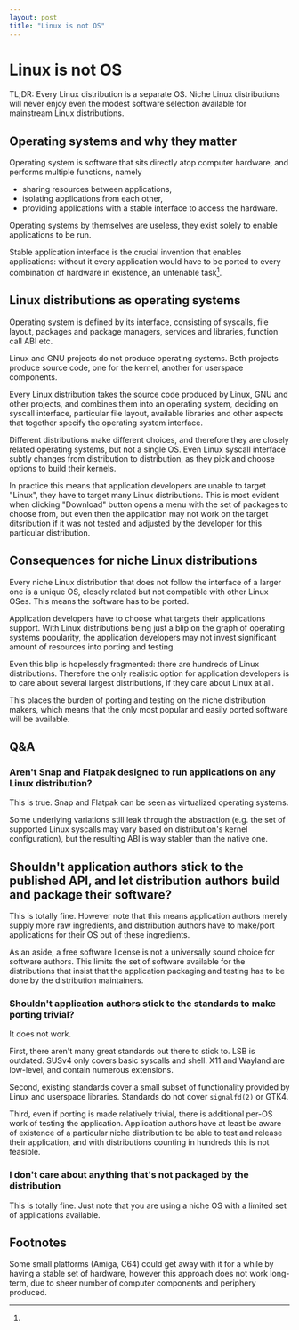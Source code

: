 ```yaml
---
layout: post
title: "Linux is not OS"
---
```

# Linux is not OS

TL;DR: Every Linux distribution is a separate OS. Niche Linux distributions will
never enjoy even the modest software selection available for mainstream Linux
distributions.

## Operating systems and why they matter

Operating system is software that sits directly atop computer hardware, and performs multiple functions, namely
- sharing resources between applications,
- isolating applications from each other,
- providing applications with a stable interface to access the hardware.

Operating systems by themselves are useless, they exist solely to enable
applications to be run.

Stable application interface is the crucial invention that enables applications:
without it every application would have to be ported to every combination of
hardware in existence, an untenable task[^1].

## Linux distributions as operating systems

Operating system is defined by its interface, consisting of syscalls, file
layout, packages and package managers, services and libraries, function call ABI
etc.

Linux and GNU projects do not produce operating systems. Both projects produce
source code, one for the kernel, another for userspace components.

Every Linux distribution takes the source code produced by Linux, GNU and other
projects, and combines them into an operating system, deciding on syscall
interface, particular file layout, available libraries and other aspects that
together specify the operating system interface.

Different distributions make different choices, and therefore they are closely
related operating systems, but not a single OS. Even Linux syscall interface
subtly changes from distribution to distribution, as they pick and choose
options to build their kernels.

In practice this means that application developers are unable to target "Linux",
they have to target many Linux distributions. This is most evident when clicking
"Download" button opens a menu with the set of packages to choose from, but even
then the application may not work on the target ditsribution if it was not
tested and adjusted by the developer for this particular distribution.

## Consequences for niche Linux distributions

Every niche Linux distribution that does not follow the interface of a larger
one is a unique OS, closely related but not compatible with other Linux OSes.
This means the software has to be ported.

Application developers have to choose what targets their applications support.
With Linux distributions being just a blip on the graph of operating systems
popularity, the application developers may not invest significant amount of
resources into porting and testing.

Even this blip is hopelessly fragmented: there are hundreds of Linux
distributions. Therefore the only realistic option for application developers is
to care about several largest distributions, if they care about Linux at all.

This places the burden of porting and testing on the niche distribution makers,
which means that the only most popular and easily ported software will be
available.

## Q&A

### Aren't Snap and Flatpak designed to run applications on any Linux distribution?

This is true. Snap and Flatpak can be seen as virtualized operating systems.

Some underlying variations still leak through the abstraction (e.g. the set of
supported Linux syscalls may vary based on distribution's kernel configuration),
but the resulting ABI is way stabler than the native one.

## Shouldn't application authors stick to the published API, and let distribution authors build and package their software?

This is totally fine. However note that this means application authors merely
supply more raw ingredients, and distribution authors have to make/port
applications for their OS out of these ingredients.

As an aside, a free software license is not a universally sound choice for
software authors. This limits the set of software available for the
distributions that insist that the application packaging and testing has to be
done by the distribution maintainers.

### Shouldn't application authors stick to the standards to make porting trivial?

It does not work.

First, there aren't many great standards out there to stick to. LSB is outdated.
SUSv4 only covers basic syscalls and shell. X11 and Wayland are low-level, and
contain numerous extensions.

Second, existing standards cover a small subset of functionality provided by
Linux and userspace libraries. Standards do not cover `signalfd(2)` or GTK4.

Third, even if porting is made relatively trivial, there is additional per-OS
work of testing the application. Application authors have at least be aware of
existence of a particular niche distribution to be able to test and release
their application, and with distributions counting in hundreds this is not
feasible.

### I don't care about anything that's not packaged by the distribution

This is totally fine. Just note that you are using a niche OS with a limited set
of applications available.

## Footnotes

[^1]:
Some small platforms (Amiga, C64) could get away with it for a while by
having a stable set of hardware, however this approach does not work long-term,
due to sheer number of computer components and periphery produced.
